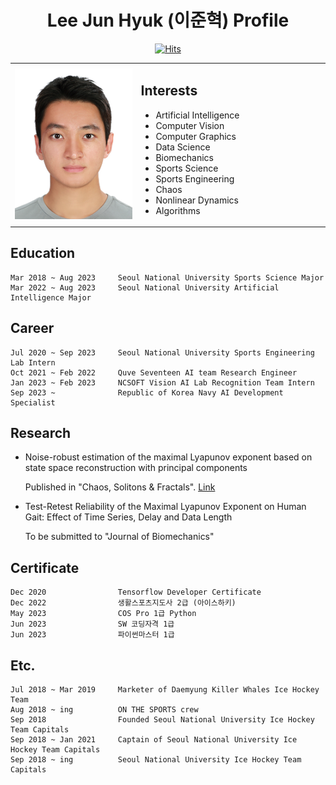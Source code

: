 <div align=center>

# Lee Jun Hyuk (이준혁) Profile

[![Hits](https://hits.seeyoufarm.com/api/count/incr/badge.svg?url=https%3A%2F%2Fgithub.com%2FLee-Jun-Hyuk-37&count_bg=%233D7AC8&title_bg=%23555555&icon=&icon_color=%23E7E7E7&title=hits&edge_flat=false)](https://hits.seeyoufarm.com)

</div>


<table>
  <tr>
    <td width="40%">
      <img src="profile_image.jpg?raw=true" width="100%" />
    </td>
    <td width="60%">

## Interests
  - Artificial Intelligence
  - Computer Vision
  - Computer Graphics
  - Data Science
  - Biomechanics
  - Sports Science
  - Sports Engineering
  - Chaos
  - Nonlinear Dynamics
  - Algorithms
    </td>
  </tr>
</table>


## Education
    Mar 2018 ~ Aug 2023     Seoul National University Sports Science Major
    Mar 2022 ~ Aug 2023     Seoul National University Artificial Intelligence Major


## Career
    Jul 2020 ~ Sep 2023     Seoul National University Sports Engineering Lab Intern
    Oct 2021 ~ Feb 2022     Quve Seventeen AI team Research Engineer
    Jan 2023 ~ Feb 2023     NCSOFT Vision AI Lab Recognition Team Intern
    Sep 2023 ~              Republic of Korea Navy AI Development Specialist


## Research
* Noise-robust estimation of the maximal Lyapunov exponent based on state space reconstruction with principal components  

    Published in "Chaos, Solitons & Fractals". [Link](https://www.sciencedirect.com/science/article/pii/S0960077923008172)


* Test-Retest Reliability of the Maximal Lyapunov Exponent on Human Gait: Effect of Time Series, Delay and Data Length  

    To be submitted to "Journal of Biomechanics"


## Certificate
    Dec 2020                Tensorflow Developer Certificate
    Dec 2022                생활스포츠지도사 2급 (아이스하키)
    May 2023                COS Pro 1급 Python
    Jun 2023                SW 코딩자격 1급
    Jun 2023                파이썬마스터 1급


## Etc.
    Jul 2018 ~ Mar 2019     Marketer of Daemyung Killer Whales Ice Hockey Team
    Aug 2018 ~ ing          ON THE SPORTS crew
    Sep 2018                Founded Seoul National University Ice Hockey Team Capitals
    Sep 2018 ~ Jan 2021     Captain of Seoul National University Ice Hockey Team Capitals
    Sep 2018 ~ ing          Seoul National University Ice Hockey Team Capitals
